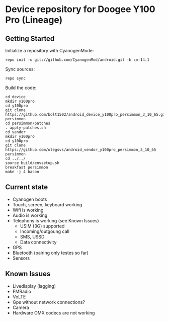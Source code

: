 Device repository for Doogee Y100 Pro (Lineage)
==========================

Getting Started
---------------

Initialize a repository with CyanogenMode:

    repo init -u git://github.com/CyanogenMod/android.git -b cm-14.1
    
Sync sources:    

    repo sync
    
Build the code:
    
    cd device
    mkdir y100pro
    cd y100pro
    git clone https://github.com/bolt1502/android_device_y100pro_persimmon_3_10_65.git persimmon
    cd persimmon/patches
    . apply-patches.sh
    cd vendor
    mkdir y100pro
    cd y100pro
    git clone https://github.com/olegsvs/android_vendor_y100pro_persimmon_3_10_65 persimmon
    cd ../../
    source build/envsetup.sh
    breakfast persimmon
    make -j 4 bacon

Current state
-------------

- Cyanogen boots
- Touch, screen, keyboard working
- Wifi is working
- Audio is working
- Telephony is working (see Known Issues)
    - USIM (3G) supported
    - Incoming/outgoung call
    - SMS, USSD
    - Data connectivity
- GPS
- Bluetooth (pairing only testes so far)
- Sensors

Known Issues
-------------
- Livedisplay (lagging)
- FMRadio
- VoLTE
- Gps without network connections?
- Camera
- Hardware OMX codecs are not working

